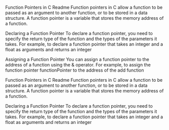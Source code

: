 Function Pointers in C Readme
Function pointers in C allow a function to be passed as an argument to another function, or to be stored in a data structure. A function pointer is a variable that stores the memory address of a function.

Declaring a Function Pointer
To declare a function pointer, you need to specify the return type of the function and the types of the parameters it takes. For example, to declare a function pointer that takes an integer and a float as arguments and returns an integer


Assigning a Function Pointer
You can assign a function pointer to the address of a function using the & operator. For example, to assign the function pointer functionPointer to the address of the add function

Function Pointers in C Readme
Function pointers in C allow a function to be passed as an argument to another function, or to be stored in a data structure. A function pointer is a variable that stores the memory address of a function.

Declaring a Function Pointer
To declare a function pointer, you need to specify the return type of the function and the types of the parameters it takes. For example, to declare a function pointer that takes an integer and a float as arguments and returns an integer
